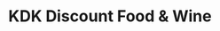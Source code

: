 ---
title: "KDK Discount Food & Wine"
url: /dunstable/kdk-discount-food-and-wine/
shop: convenience
---